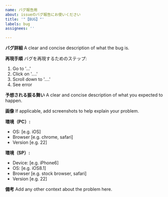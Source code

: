 ```yaml
---
name: バグ報告用
about: issueのバグ報告にお使いください
title: '"【BUG】"'
labels: bug
assignees: ''

---
```


**バグ詳細**
A clear and concise description of what the bug is.

**再現手順**
バグを再現するためのステップ:
1. Go to '...'
2. Click on '....'
3. Scroll down to '....'
4. See error

**予想される振る舞い**
A clear and concise description of what you expected to happen.

**画像**
If applicable, add screenshots to help explain your problem.

**環境（PC）:**
 - OS: [e.g. iOS]
 - Browser [e.g. chrome, safari]
 - Version [e.g. 22]

**環境（SP）:**
 - Device: [e.g. iPhone6]
 - OS: [e.g. iOS8.1]
 - Browser [e.g. stock browser, safari]
 - Version [e.g. 22]

**備考**
Add any other context about the problem here.
